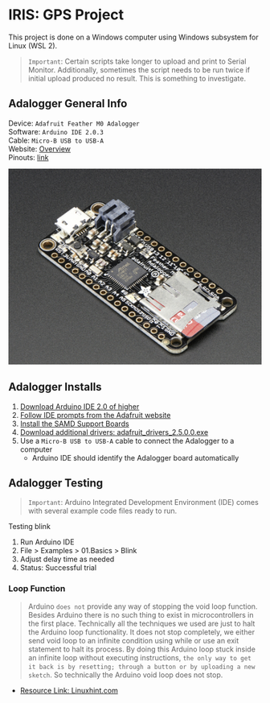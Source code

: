 # IRIS: GPS Project

This project is done on a Windows computer using Windows subsystem for Linux (WSL 2).

> `Important`: Certain scripts take longer to upload and print to Serial Monitor. Additionally, sometimes the script needs to be run twice if initial upload produced no result. This is something to investigate.

## Adalogger General Info

Device: `Adafruit Feather M0 Adalogger `\
Software: `Arduino IDE 2.0.3`\
Cable: `Micro-B USB to USB-A`\
Website: [Overview](https://learn.adafruit.com/adafruit-feather-m0-adalogger/overview) \
Pinouts: [link](https://learn.adafruit.com/adafruit-feather-m0-adalogger/pinouts)

![Adalogger](images/Adalogger.png)

## Adalogger Installs

1.  [Download Arduino IDE 2.0 of higher](https://www.arduino.cc/en/software)
2.  [Follow IDE prompts from the Adafruit website ](https://learn.adafruit.com/adafruit-feather-m0-adalogger/setup)
3.  [Install the SAMD Support Boards](https://learn.adafruit.com/adafruit-feather-m0-adalogger/using-with-arduino-ide)
4.  [Download additional drivers: adafruit_drivers_2.5.0.0.exe](https://github.com/adafruit/Adafruit_Windows_Drivers/releases)
5.  Use a `Micro-B USB to USB-A` cable to connect the Adalogger to a computer
    - Arduino IDE should identify the Adalogger board automatically

## Adalogger Testing

> `Important`: Arduino Integrated Development Environment (IDE) comes with several example code files ready to run.

Testing blink

1.  Run Arduino IDE
2.  File > Examples > 01.Basics > Blink
3.  Adjust delay time as needed
4.  Status: Successful trial

### Loop Function

> Arduino `does not` provide any way of stopping the void loop function. Besides Arduino there is no such thing to exist in microcontrollers in the first place. Technically all the techniques we used are just to halt the Arduino loop functionality. It does not stop completely, we either send void loop to an infinite condition using while or use an exit statement to halt its process. By doing this Arduino loop stuck inside an infinite loop without executing instructions, `the only way to get it back is by resetting; through a button or by uploading a new sketch`. So technically the Arduino void loop does not stop.

- [Resource Link: Linuxhint.com](https://linuxhint.com/stop-void-loop-function-arduino/)
